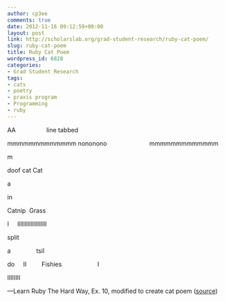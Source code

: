```yaml
---
author: cp3ee
comments: true
date: 2012-11-16 09:12:59+00:00
layout: post
link: http://scholarslab.org/grad-student-research/ruby-cat-poem/
slug: ruby-cat-poem
title: Ruby Cat Poem
wordpress_id: 6828
categories:
- Grad Student Research
tags:
- cats
- poetry
- praxis program
- Programming
- ruby
---
```


AA                  line
tabbed

mmmmmmmmmmmmm
nononono                         mmmmmmmmmmmmm

m

doof
cat
Cat

a

in

Catnip  Grass

I     llllllllllllllllllll

split

a               tsil

do     II         Fishies                     I

IIIIIIII




—Learn Ruby The Hard Way, Ex. 10, modified to create cat poem ([source](https://github.com/chrispeck/learn_ruby_the_hard_way/blob/master/ex10-ec.rb))
